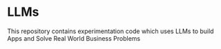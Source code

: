 # LLMs
This repository contains experimentation code which uses LLMs to build Apps and Solve Real World Business Problems 
